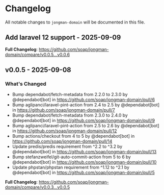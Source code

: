 # Changelog

All notable changes to `jongman-domain` will be documented in this file.

## Add laravel 12 support - 2025-09-09

**Full Changelog**: https://github.com/soap/jongman-domain/compare/v0.0.5...v0.0.6

## v0.0.5 - 2025-09-08

### What's Changed

* Bump dependabot/fetch-metadata from 2.2.0 to 2.3.0 by @dependabot[bot] in https://github.com/soap/jongman-domain/pull/6
* Bump aglipanci/laravel-pint-action from 2.4 to 2.5 by @dependabot[bot] in https://github.com/soap/jongman-domain/pull/7
* Bump dependabot/fetch-metadata from 2.3.0 to 2.4.0 by @dependabot[bot] in https://github.com/soap/jongman-domain/pull/9
* Bump aglipanci/laravel-pint-action from 2.5 to 2.6 by @dependabot[bot] in https://github.com/soap/jongman-domain/pull/12
* Bump actions/checkout from 4 to 5 by @dependabot[bot] in https://github.com/soap/jongman-domain/pull/14
* Update predis/predis requirement from ^2.2 to ^3.2 by @dependabot[bot] in https://github.com/soap/jongman-domain/pull/13
* Bump stefanzweifel/git-auto-commit-action from 5 to 6 by @dependabot[bot] in https://github.com/soap/jongman-domain/pull/10
* Update phpstan/phpstan requirement from ^1.12 to ^2.1 by @dependabot[bot] in https://github.com/soap/jongman-domain/pull/5

**Full Changelog**: https://github.com/soap/jongman-domain/compare/v0.0.3...v0.0.5
